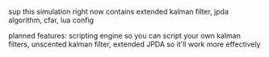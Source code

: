 sup
this simulation right now contains
extended kalman filter,
jpda algorithm,
cfar,
lua config

planned features:
scripting engine so you can script
your own kalman filters,
unscented kalman filter,
extended JPDA so it'll work more effectively
